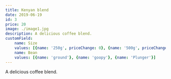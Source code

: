 ```yaml
---
title: Kenyan blend
date: 2019-06-19
id: 3
price: 20
image: ./image1.jpg
description: A delicious coffee blend.
customField:
    name: Size
    values: [{name: '250g', priceChange: 0}, {name: '500g', priceChange: 15.00}, {name: '1kg', priceChange: 30.00}]
    name: Bean
    values: [{name: 'ground'}, {name: 'goopy'}, {name: 'Plunger'}]
---
```


A delicious coffee blend.
